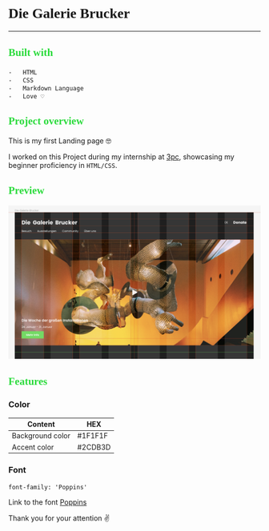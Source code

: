 # <span style="font-family: 'Poppins'">Die Galerie Brucker </span>

---

## <span style="font-family: 'Poppins'; color:#2CDB3D;">Built with</span>

```
-   HTML
-   CSS
-   Markdown Language
-   Love ♡
```

## <span style="font-family: 'Poppins'; color:#2CDB3D;">Project overview</span>

This is my first Landing page 🤓

I worked on this Project during my internship at [3pc](https://3pc.de/), showcasing my beginner proficiency in `HTML/CSS`.

## <span style="font-family: 'Poppins'; color:#2CDB3D;">Preview</span>

![Preview](/readme_images/Die-Galerie-Brucker.png)

## <span style="font-family: 'Poppins'; color:#2CDB3D;">Features</span>

### Color

| Content          | HEX     |
| ---------------- | ------- |
| Background color | #1F1F1F |
| Accent color     | #2CDB3D |

### Font

```
font-family: 'Poppins'
```

Link to the font [Poppins](https://fonts.google.com/specimen/Poppins)

Thank you for your attention ✌️
